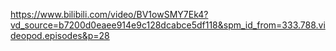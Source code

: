 https://www.bilibili.com/video/BV1owSMY7Ek4?vd_source=b7200d0eaee914e9c128dcabce5df118&spm_id_from=333.788.videopod.episodes&p=28